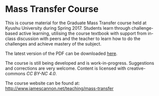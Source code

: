 # Mass Transfer Course

This is course material for the Graduate Mass Transfer course held at Kyushu University during Spring 2017.
Students learn through challenge-based active learning, utilising the course textbook with support from in-class discussion with peers and the teacher to learn how to do the challenges and achieve mastery of the subject.

The latest version of the PDF can be downloaded [here](https://raw.githubusercontent.com/NanoScaleDesign/MassTransfer/master/mass_transfer.pdf).

The course is still being developed and is work-in-progress.
Suggestions and corrections are very welcome. Content is licensed with creative-commons *CC BY-NC 4.0*.

The course website can be found at: http://www.jamescannon.net/teaching/mass-transfer
